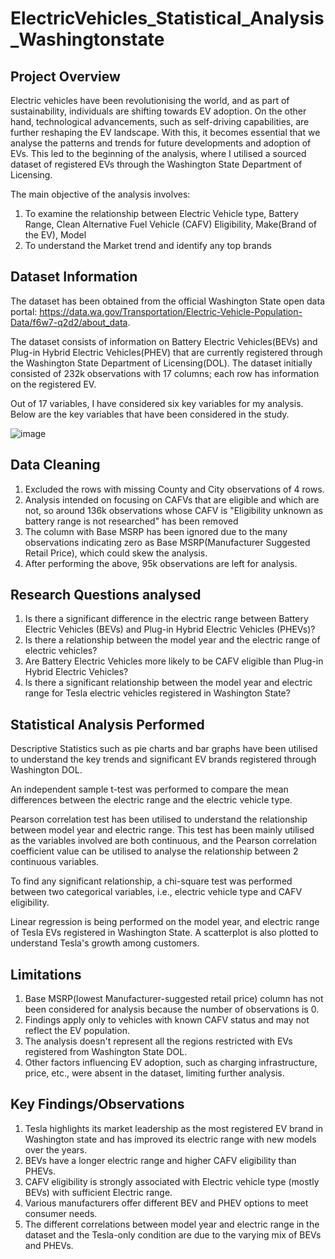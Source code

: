 # ElectricVehicles_Statistical_Analysis_Washingtonstate
## Project Overview

Electric vehicles have been revolutionising the world, and as part of sustainability, individuals are shifting towards EV adoption. On the other hand, technological advancements, such as self-driving capabilities, are further reshaping the EV landscape. With this, it becomes essential that we analyse the patterns and trends for future developments and adoption of EVs. This led to the beginning of the analysis, where I utilised a sourced dataset of registered EVs through the Washington State Department of Licensing. 

The main objective of the analysis involves:
1. To examine the relationship between Electric Vehicle type, Battery Range, Clean Alternative Fuel Vehicle (CAFV) Eligibility, Make(Brand of the EV), Model
2. To understand the Market trend and identify any top brands
## Dataset Information
The dataset has been obtained from the official Washington State open data portal: https://data.wa.gov/Transportation/Electric-Vehicle-Population-Data/f6w7-q2d2/about_data.

The dataset consists of information on Battery Electric Vehicles(BEVs) and Plug-in Hybrid Electric Vehicles(PHEV) that are currently registered through the Washington State Department of Licensing(DOL). The dataset initially consisted of 232k observations with 17 columns; each row has information on the registered EV. 

Out of 17 variables, I have considered six key variables for my analysis. Below are the key variables that have been considered in the study.  

![image](https://github.com/user-attachments/assets/163b6ce6-9eba-4f09-a37d-868220737b55)
## Data Cleaning
1. Excluded the rows with missing County and City observations of 4 rows. 
2. Analysis intended on focusing on CAFVs that are eligible and which are not, so around 136k observations whose CAFV is "Eligibility unknown as battery range is not researched" has been removed
3. The column with Base MSRP has been ignored due to the many observations indicating zero as Base MSRP(Manufacturer Suggested Retail Price), which could skew the analysis.
4. After performing the above, 95k observations are left for analysis. 
## Research Questions analysed
1. Is there a significant difference in the electric range between Battery Electric Vehicles (BEVs) and Plug-in Hybrid Electric Vehicles (PHEVs)?
2. Is there a relationship between the model year and the electric range of electric vehicles?
3. Are Battery Electric Vehicles more likely to be CAFV eligible than Plug-in Hybrid Electric Vehicles?
4. Is there a significant relationship between the model year and electric range for Tesla electric vehicles registered in Washington State? 
## Statistical Analysis Performed
Descriptive Statistics such as pie charts and bar graphs have been utilised to understand the key trends and significant EV brands registered through Washington DOL.

An independent sample t-test was performed to compare the mean differences between the electric range and the electric vehicle type. 

Pearson correlation test has been utilised to understand the relationship between model year and electric range. This test has been mainly utilised as the variables involved are both continuous, and the Pearson correlation coefficient value can be utilised to analyse the relationship between 2 continuous variables. 

To find any significant relationship, a chi-square test was performed between two categorical variables, i.e., electric vehicle type and CAFV eligibility. 

Linear regression is being performed on the model year, and electric range of Tesla EVs registered in Washington State. A scatterplot is also plotted to understand Tesla's growth among customers. 
## Limitations
1. Base MSRP(lowest Manufacturer-suggested retail price) column has not been considered for analysis because the number of observations is 0.
2. Findings apply only to vehicles with known CAFV status and may not reflect the EV population.
3. The analysis doesn't represent all the regions restricted with EVs registered from Washington State DOL.
4. Other factors influencing EV adoption, such as charging infrastructure, price, etc., were absent in the dataset, limiting further analysis. 
## Key Findings/Observations
1. Tesla highlights its market leadership as the most registered EV brand in Washington state and has improved its electric range with new models over the years.
2. BEVs have a longer electric range and higher CAFV eligibility than PHEVs.
3. CAFV eligibility is strongly associated with Electric vehicle type (mostly BEVs) with sufficient Electric range.
4. Various manufacturers offer different BEV and PHEV options to meet consumer needs.
5. The different correlations between model year and electric range in the dataset and the Tesla-only condition are due to the varying mix of BEVs and PHEVs.














